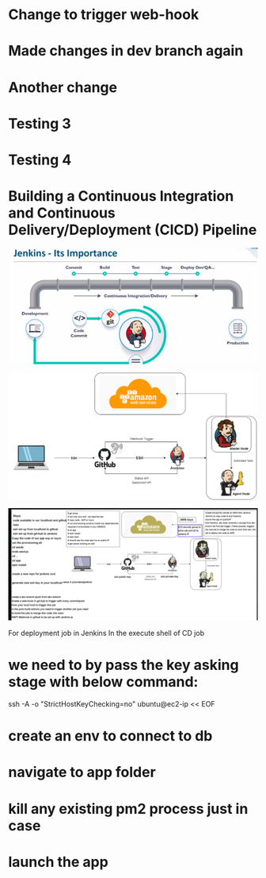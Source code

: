 # Change to trigger web-hook
# Made changes in dev branch again
# Another change
# Testing 3
# Testing 4

# Building a Continuous Integration and Continuous Delivery/Deployment (CICD) Pipeline

![](img/jenkins_diagram.png)

![](img/CICD_diagram.png)

![](img/cicd_jenkins_diagram.png)

For deployment job in Jenkins
In the execute shell of CD job
# we need to by pass the key asking stage with below command:
ssh -A -o "StrictHostKeyChecking=no" ubuntu@ec2-ip << EOF	

# create an env to connect to db
# navigate to app folder
# kill any existing pm2 process just in case
# launch the app
